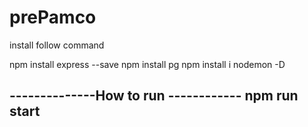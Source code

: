 # prePamco
install follow command

npm install express --save
npm install pg
npm install i nodemon -D

--------------How to run ------------
        npm run start
--------------------------------------
